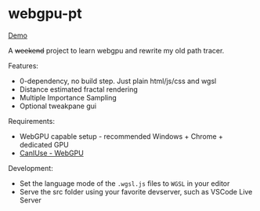 # webgpu-pt

[Demo](https://pt.z97.io/)

A ~~weekend~~ project to learn webgpu and rewrite my old path tracer.

Features:

- 0-dependency, no build step. Just plain html/js/css and wgsl
- Distance estimated fractal rendering
- Multiple Importance Sampling
- Optional tweakpane gui

Requirements:

- WebGPU capable setup - recommended Windows + Chrome + dedicated GPU
- [CanIUse - WebGPU](https://caniuse.com/?search=webgpu)

Development:

- Set the language mode of the `.wgsl.js` files to `WGSL` in your editor
- Serve the src folder using your favorite devserver, such as VSCode Live Server
